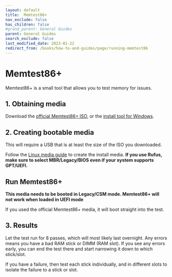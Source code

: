 ```yaml
---
layout: default
title:  Memtest86+
nav_exclude: false
has_children: false
#grand_parent: General Guides
parent: General Guides
search_exclude: false
last_modified_date: 2023-01-22
redirect_from: /books/how-to-and-guides/page/running-memtest86
---
```


# Memtest86+
Memtest86+ is a small tool that allows you to test memory for issues.

## 1. Obtaining media
Download the [official Memtest86+ ISO](https://memtest.org/download/v6.00/mt86plus_6.00_32.iso.zip), or the [install tool for Windows](https://memtest.org/download/v6.00/mt86plus_6.00_USB_Installer.exe).

## 2. Creating bootable media
This will require a USB that is at least the size of the ISO you downloaded.

Follow the [Linux media guide](/docs/installations/install-linux#step-2-creating-installation-media) to create the install media. **If you use Rufus, make sure to select MBR/Legacy/BIOS even if your system supports GPT/UEFI.**

## Run Memtest86+
**This media needs to be booted in Legacy/CSM mode. Memtest86+ will not work when loaded in UEFI mode**

If you used the official Memtest86+ media, it will boot straight into the test.

## 3. Results
Let the test run for 8 passes, which will most likely last overnight. Any errors means you have a bad RAM stick or DIMM (RAM slot). If you see any errors early, you can end the test there and start narrowing it down to which stick/slot.

If you have a failure, then test each stick individually, and in different slots to isolate the failure to a stick or slot.
